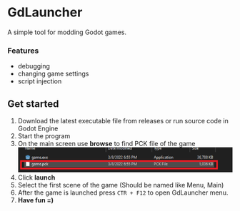 # GdLauncher
A simple tool for modding Godot games.
### Features
- debugging
- changing game settings
- script injection

## Get started
1. Download the latest executable file from releases or run source code in Godot Engine
2. Start the program
3. On the main screen use **browse** to find PCK file of the game
![](https://raw.githubusercontent.com/Wolfyxon/gdlauncher/main/GDLAUNCHER_FILES/textures/screenshots/screenshot1.png)
4. Click **launch**
5. Select the first scene of the game (Should be named like Menu, Main)
6. After the game is launched press `CTR + F12` to open GdLauncher menu.
7. **Have fun =)**